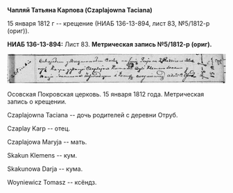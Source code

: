 **Чапляй Татьяна Карпова (Czaplajowna Taciana)**

15 января 1812 г -- крещение (НИАБ 136-13-894, лист 83, №5/1812-р
(ориг)).

**НИАБ 136-13-894:** Лист 83. **Метрическая запись №5/1812-р (ориг).**

![](./media/c431bca2af8b6e2706e0bf3d1092efdbd524b694.png)

Осовская Покровская церковь. 15 января 1812 года. Метрическая запись о
крещении.

Czaplajowna Taciana -- дочь родителей с деревни Отруб.

Czaplay Karp -- отец.

Czaplajowa Maryja -- мать.

Skakun Klemens -- кум.

Skakunowa Darja -- кума.

Woyniewicz Tomasz -- ксёндз.
